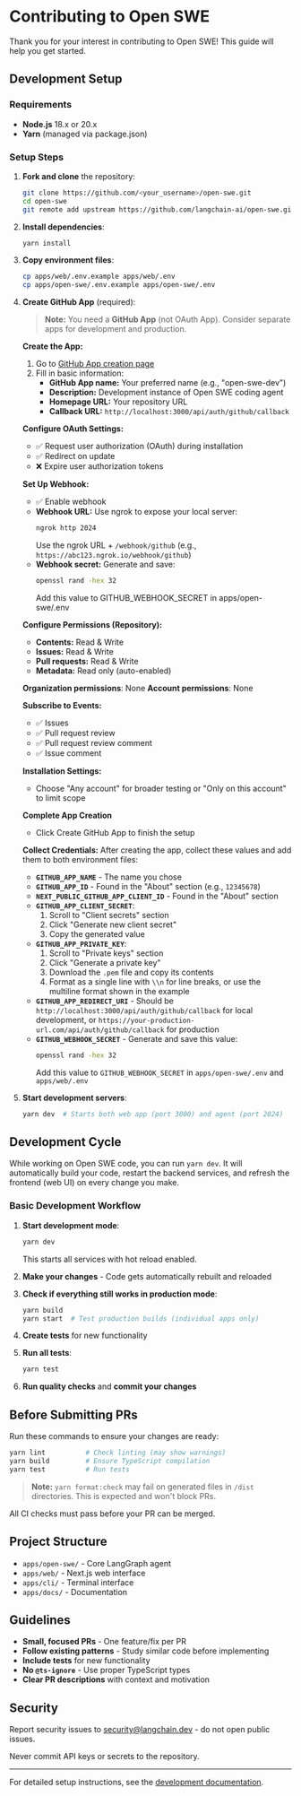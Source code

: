 # Contributing to Open SWE

Thank you for your interest in contributing to Open SWE! This guide will help you get started.

## Development Setup

### Requirements

- **Node.js** 18.x or 20.x  
- **Yarn** (managed via package.json)

### Setup Steps

1. **Fork and clone** the repository:
   ```bash
   git clone https://github.com/<your_username>/open-swe.git
   cd open-swe
   git remote add upstream https://github.com/langchain-ai/open-swe.git
   ```

2. **Install dependencies**:
   ```bash
   yarn install
   ```

3. **Copy environment files**:
   ```bash
   cp apps/web/.env.example apps/web/.env
   cp apps/open-swe/.env.example apps/open-swe/.env
   ```

4. **Create GitHub App** (required):
   
   > **Note:** You need a **GitHub App** (not OAuth App). Consider separate apps for development and production.
   
   **Create the App:**
   1. Go to [GitHub App creation page](https://github.com/settings/apps/new)
   2. Fill in basic information:
      - **GitHub App name:** Your preferred name (e.g., "open-swe-dev")
      - **Description:** Development instance of Open SWE coding agent
      - **Homepage URL:** Your repository URL
      - **Callback URL:** `http://localhost:3000/api/auth/github/callback`
   
   **Configure OAuth Settings:**
   - ✅ Request user authorization (OAuth) during installation
   - ✅ Redirect on update
   - ❌ Expire user authorization tokens
   
   **Set Up Webhook:**
   - ✅ Enable webhook
   - **Webhook URL:** Use ngrok to expose your local server:
     ```bash
     ngrok http 2024
     ```
     Use the ngrok URL + `/webhook/github` (e.g., `https://abc123.ngrok.io/webhook/github`)
   - **Webhook secret:** Generate and save:
     ```bash
     openssl rand -hex 32
     ```
     Add this value to GITHUB_WEBHOOK_SECRET in apps/open-swe/.env 

   **Configure Permissions (Repository):**
   - **Contents:** Read & Write
   - **Issues:** Read & Write  
   - **Pull requests:** Read & Write
   - **Metadata:** Read only (auto-enabled)
   
   **Organization permissions**: None
   **Account permissions**: None
   
   **Subscribe to Events:**
   - ✅ Issues
   - ✅ Pull request review
   - ✅ Pull request review comment
   - ✅ Issue comment
   
   **Installation Settings:**
   - Choose "Any account" for broader testing or "Only on this account" to limit scope

   **Complete App Creation**
   - Click Create GitHub App to finish the setup
   
   **Collect Credentials:**
   After creating the app, collect these values and add them to both environment files:
   
   - **`GITHUB_APP_NAME`** - The name you chose
   - **`GITHUB_APP_ID`** - Found in the "About" section (e.g., `12345678`)
   - **`NEXT_PUBLIC_GITHUB_APP_CLIENT_ID`** - Found in the "About" section
   - **`GITHUB_APP_CLIENT_SECRET`**:
     1. Scroll to "Client secrets" section
     2. Click "Generate new client secret"
     3. Copy the generated value
   - **`GITHUB_APP_PRIVATE_KEY`**:
     1. Scroll to "Private keys" section
     2. Click "Generate a private key"
     3. Download the `.pem` file and copy its contents
     4. Format as a single line with `\\n` for line breaks, or use the multiline format shown in the example
   - **`GITHUB_APP_REDIRECT_URI`** - Should be `http://localhost:3000/api/auth/github/callback` for local development, or `https://your-production-url.com/api/auth/github/callback` for production
   - **`GITHUB_WEBHOOK_SECRET`** - Generate and save this value:
     ```bash
     openssl rand -hex 32
     ```
     Add this value to `GITHUB_WEBHOOK_SECRET` in `apps/open-swe/.env` and `apps/web/.env`   

5. **Start development servers**:
   ```bash
   yarn dev  # Starts both web app (port 3000) and agent (port 2024)
   ```

## Development Cycle

While working on Open SWE code, you can run `yarn dev`. It will automatically build your code, restart the backend services, and refresh the frontend (web UI) on every change you make.

### Basic Development Workflow

1. **Start development mode**:
   ```bash
   yarn dev
   ```
   This starts all services with hot reload enabled.

2. **Make your changes** - Code gets automatically rebuilt and reloaded

3. **Check if everything still works in production mode**:
   ```bash
   yarn build
   yarn start  # Test production builds (individual apps only)
   ```

4. **Create tests** for new functionality

5. **Run all tests**:
   ```bash
   yarn test
   ```

6. **Run quality checks** and **commit your changes**

## Before Submitting PRs

Run these commands to ensure your changes are ready:

```bash
yarn lint          # Check linting (may show warnings)
yarn build         # Ensure TypeScript compilation
yarn test          # Run tests
```

> **Note:** `yarn format:check` may fail on generated files in `/dist` directories. This is expected and won't block PRs.

All CI checks must pass before your PR can be merged.

## Project Structure

- `apps/open-swe/` - Core LangGraph agent
- `apps/web/` - Next.js web interface
- `apps/cli/` - Terminal interface  
- `apps/docs/` - Documentation

## Guidelines

- **Small, focused PRs** - One feature/fix per PR
- **Follow existing patterns** - Study similar code before implementing
- **Include tests** for new functionality
- **No `@ts-ignore`** - Use proper TypeScript types
- **Clear PR descriptions** with context and motivation

## Security

Report security issues to security@langchain.dev - do not open public issues.

Never commit API keys or secrets to the repository.

---

For detailed setup instructions, see the [development documentation](https://docs.langchain.com/labs/swe/setup/development).